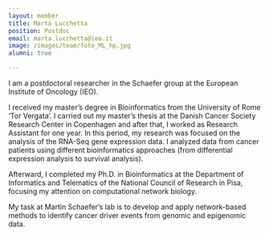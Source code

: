 ```yaml
---
layout: member
title: Marta Lucchetta
position: Postdoc
email: marta.lucchetta@ieo.it
image: /images/team/foto_ML_hp.jpg
alumni: true

---
```


I am a postdoctoral researcher in the Schaefer group at the European Institute of Oncology (IEO).

I received my master’s degree in Bioinformatics from the University of Rome ‘Tor Vergata’. I carried out my master’s thesis at the Danish Cancer Society Research Center in Copenhagen and after that, I worked as Research Assistant for one year. In this period, my research was focused on the analysis of the RNA-Seq gene expression data. I analyzed data from cancer patients using different bioinformatics approaches (from differential expression analysis to survival analysis).

Afterward, I completed my Ph.D. in Bioinformatics at the Department of Informatics and Telematics of the National Council of Research in Pisa, focusing my attention on computational network biology.

My task at Martin Schaefer’s lab is to develop and apply network-based methods to identify cancer driver events from genomic and epigenomic data.
